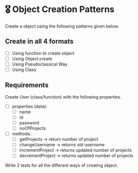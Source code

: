 # 🎖 Object Creation Patterns

Create a object using the following patterns given below.

## Create in all 4 formats

- [ ] Using function to create object
- [ ] Using Object.create
- [ ] Using Pseudoclassical Way
- [ ] Using Class

## Requirements

Create User (class/function) with the following properties.

- [ ] properties (data):
  - [ ] name
  - [ ] id
  - [ ] password
  - [ ] noOfProjects
- [ ] methods:
  - [ ] getProjects -> return number of project
  - [ ] changeUsername -> returns old username
  - [ ] incrementProject -> returns updated number of projects
  - [ ] decrementProject -> returns updated number of projects

Write 2 tests for all the different ways of creating object.
